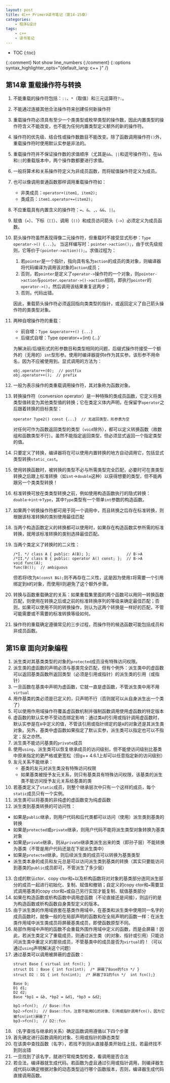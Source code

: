 ```yaml
---
layout: post
title: 《C++ Primer》读书笔记（第14-15章）
categories:
    - 程序&设计
tags:
    - c++
    - 读书笔记
---
```


* TOC
{:toc}

{::comment} Not show line_numbers {:/comment}
{::options syntax_highlighter_opts="{default_lang: c++ \}" /}

## 第14章 重载操作符与转换

1. 不能重载的操作符包括：`::`、`*`（取值）和三元运算符`?:`。
2. 不能通过连接其他合法操作符来创建任何新操作符
3. 重载操作符必须具有至少一个类类型或枚举类型的操作数，因此内置类型的操作符含义不能改变，也不能为任何内置类型定义额外的新的操作符。
4. 操作符的优先级、结合性或操作数数目不能改变。除了函数调用操作符`()`外，重载操作符时使用默认实参是非法的。
5. 重载操作符并不保证操作数的求值顺序（尤其是`&&`、`||`和逗号操作符）。在`&&`和`||`的重载版本中，两个操作数都要进行求值。
6. 一般将算术和关系操作符定义为非成员函数，而将赋值操作符定义为成员。
7. 也可以像调用普通函数那样调用重载操作符如：
   - 非类成员：`operator+(item1, item2);`
   - 类成员：`item1.operator+=(item2);`
8. 不应重载具有内置含义的操作符：`=`、`&`、`,`、`&&`、`||`。
9. 赋值（`=`）、下标（`[]`）、调用（`()`）和成员访问箭头（`->`）必须定义为成员函数。
10. 箭头操作符虽然表现得像二元操作符，但重载时不接受显式形参：`Type operator->() {...}`。
    当这样编写时：`pointer->action();`，由于优先级规则，它等价于`(pointer->action)();`。求值过程为：
    1. 若`pointer`是一个指针，指向具有名为`action`的成员的类对象，则编译器将代码编译为调用该对象的`action`成员；
    1. 否则，若`pointer`是定义了`operator->`操作符的一个对象，则`pointer->action`与`pointer.operator->()->action`相同，即执行`pointer`的`operator->()`，然后调用该结果重复这两步；
    1. 否则，代码出错。

    因此，重载箭头操作符必须返回指向类类型的指针，或返回定义了自己箭头操作符的类类型对象。
11. 两种自增操作符的重载：
    - 前自增：`Type &operator++() {...}`
    - 后缀式自增：Type operator++(int) {...}`

    为解决前/后缀形式的形参数目和类型相同的问题，后缀式操作符接受一个额外的（无用的）`int`型形参。使用时编译器提供`0`作为其实参。该形参不用命名，因为不应被使用到。显式调用的方法为：
    ```
    obj.operator++(0);  // postfix
    obj.operator++();  // prefix
    ```
12. 一般为表示操作的类重载调用操作符，其对象称为函数对象。
13. 转换操作符（conversion operator）是一种特殊的类成员函数，它定义将类类型值转变为其他类型值的转换；它在类定义体内声明，在保留字`operator`之后跟着转换的目标类型：
    ```
    operator Type2() const {...}  // 无返回类型，形参表为空
    ```
    对任何可作为函数返回类型的类型（`void`除外），都可以定义转换函数（故数组和函数类型不行）。虽然不能指定返回类型，但必须显式返回一个指定类型的值。
14. 只要定义了转换，编译器将在可以使用内置转换的地方自动调用它，包括显式类型转换`static_cast`。
15. 使用转换函数时，被转换的类型不必与所需类型完全匹配，必要时可在类类型转换之后跟上标准转换（如`int`->`double`这种）以获得想要的类型，但不能再跟另一个类类型转换！
16. 标准转换可放在类类型转换之前，例如使用构造函数执行的隐式转换：`double`->`int`->`Type`，其中`Type`类型有一个带单`int`参数的构造函数。
17. 如果两个转换操作符都可用于同一个调用中，而且转换之后存在标准转换，则根据该标准转换的类别使用最佳匹配
18. 当两个构造函数定义的转换都可以使用时，如果存在构造函数实参所需的标准转换，就用该标准转换的类别选择最佳匹配。
19. 当两个类定义了转换时的二义性：
    ```
    /*I. */ class A { public: A(B); };                // B->A
    /*II.*/ class B { public: operator A() const; };  // B->A
    void func(A);
    func(B());  // ambiguous
    ```
    但若将I改为`A(const B&);`则不再存在二义性，这是因为使用`I`将需要一个引用绑定到`B`的对象，而使用II则避免了这个额外步骤。
20. 转换与函数重载确定的关系：如果重载集里面的两个函数可以用同一转换函数匹配，则使用在转换之后或之前的标准转换序列的等级来确定最佳匹配；否则，如果可以使用不同的转换操作，则认为这两个转换是一样好的匹配，不管可能需要或不需要的标准转换等级如何。
21. 操作符的重载确定遵循常见的三步过程，而操作符的候选函数可能包括成员和非成员函数。

## 第15章 面向对象编程

1. 派生类对其基类类型的对象的`protected`成员没有特殊访问权限。
2. 派生类的虚函数的声明必须与基类完全匹配，但有个例外：派生类中的虚函数可以返回基类函数所返回类型（必须是引用或指针）的派生类的引用（或指针）
3. 一旦函数在基类中声明为虚函数，它就一直是虚函数，不管派生类中用不用`virtual`
4. 用作基类的类必须是已定义的，只声明不行（否则就可以从自身派生出一个类了）
5. 可以使用作用域操作符覆盖虚函数机制并强制函数调用使用虚函数的特定版本
6. 虚函数的默认实参不受动态绑定影响：通过类`A`的引用或指针调用虚函数时，默认实参是在`A`中定义的值，不管该引用或指针绑定的是`A`的对象还是其派生类对象。另外，基类中虚函数如果指定了默认实参，派生类可以指定也可以不指定；反之亦然。
7. 派生类不能访问基类的`private`成员
8. 使用`using`，派生类可以恢复继承成员的访问级别，但不能使访问级别比基类中原来指定的更严格或更宽松（但g++ 4.6.1上却可以任意指定新的访问级别）
9. 友元关系不能继承：
   - 基类的友元对派生类没有特殊访问权限
   - 如果基类被授予友元关系，则只有基类具有特殊访问权限，该基类的派生类不能访问授予友元关系给基类的类
10. 若基类定义了`static`成员，则整个继承层次中只有一个这样的成员，每个`static`成员只有一个实例。
11. 派生类可以将基类的非纯虚的虚函数变为纯虚函数
12. 派生类到基类转换的可访问性：
   - 如果是`public`继承，则用户代码和后代类都可以访问（使用）派生类到基类的转换
   - 如果是`protected`或`private`继承，则用户代码不能将派生类型对象转换为基类对象
   - 如果是`private`继承，则从`private`继承类派生出来的类（即孙子层）不能转换为基类（不管是用户代码还是在下层派生类中）
   - 如果是`protected`继承，则后续派生类的成员可以转换为基类类型
   - 派生类本身的成员和友元总是可以访问派生类到基类的转换（其实只要能访问到基类的`public`成员即可，不管派生了多少层）
13. 合成的默认ctor、copy ctor和`=`以及析构函数将对对象的基类部分连同派生部分的成员一起进行初始化、复制、赋值和撤销；自定义的copy ctor和`=`需要显式调用基类的copy ctor和`=`或自己另行实现才能复制、赋值基类部分
14. 如果在构造函数或析构函数中调用虚函数（不论直接还是间接），则运行的是为构造函数或析构函数自身类型定义的版本。
15. 由于派生类的作用域嵌套在基类作用域中，在基类和派生类中使用同一名字的成员函数时，就像一般的在局部声明的函数和在全局声明的函数一样：在派生类作用域中派生类成员将屏蔽基类成员，即使函数原型不同。
16. 局部作用域中声明的函数不会重载外围作用域中定义的函数，而是会屏蔽！因此，若派生类定义了重载成员，则通过派生类（的对象、指针或引用）只能访问派生类中重定义的那些成员，不管基类中的成员是否为`virtual`的！（可以通过`using`声明解决这个问题）
17. 通过基类可以调用被屏蔽的虚函数：
    ```
    struct Base { virtual int fcn(); }
    struct D1 : Base { int fcn(int);  /* 屏蔽了Base的fcn */ }
    struct D2 : D1 { int fcn(int);  /* 屏蔽了D1的fcn */  int fcn();}

    Base b;
    D1 d1;
    D2 d2;
    Base *bp1 = &b, *bp2 = &d1, *bp3 = &d2;

    bp1->fcn();  // Base::fcn
    bp2->fcn();  // Base::fcn，注意不能用D1的对象、引用或指针调用fcn()，因为它被fcn(int)屏蔽了！
    bp3->fcn();  // D2::fcn
    ```
18. （名字查找与继承的关系）确定函数调用遵循以下四个步骤
   1. 首先确定进行函数调用的对象、引用或指针的静态类型
   1. 在该类中查找函数（名字），若找不到则从直接基类开始往上找，若最终找不到则出错
   1. 一旦找到了该名字，就进行常规类型检查，看调用是否合法
   1. 若合法，编译器就生成代码。若函数为虚且通过引用或指针调用，则编译器生成代码以确定根据对象的动态类型运行哪个函数版本，否则，编译器生成代码直接调用函数。
